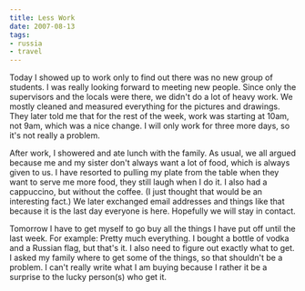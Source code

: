 ```yaml
---
title: Less Work
date: 2007-08-13
tags:
- russia
- travel
---
```

Today I showed up to work only to find out there was no new group of students. I was really looking forward to meeting new people. Since only the supervisors and the locals were there, we didn't do a lot of heavy work. We mostly cleaned and measured everything for the pictures and drawings. They later told me that for the rest of the week, work was starting at 10am, not 9am, which was a nice change. I will only work for three more days, so it's not really a problem.

After work, I showered and ate lunch with the family. As usual, we all argued because me and my sister don't always want a lot of food, which is always given to us. I have resorted to pulling my plate from the table when they want to serve me more food, they still laugh when I do it. I also had a cappuccino, but without the coffee. (I just thought that would be an interesting fact.) We later exchanged email addresses and things like that because it is the last day everyone is here. Hopefully we will stay in contact.

Tomorrow I have to get myself to go buy all the things I have put off until the last week. For example: Pretty much everything. I bought a bottle of vodka and a Russian flag, but that's it. I also need to figure out exactly what to get. I asked my family where to get some of the things, so that shouldn't be a problem. I can't really write what I am buying because I rather it be a surprise to the lucky person(s) who get it.
